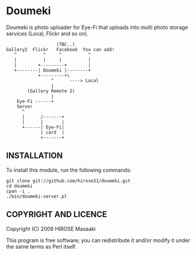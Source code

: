 Doumeki
================

Doumeki is photo uploader for Eye-Fi that uploads into multi photo storage
services (Local, Flickr and so on).

                       (TBC..)
    Gallery2  Flickr   Facebook  You can add!
       ^          ^     ^          ^
       |          |     |          |
       |        +---------+        |
       +--------| Doumeki |--------+
                +---------+\
                     ^      ----> Local
                     |
            (Gallery Remote 2)
                     |
        Eye-Fi ------+
        Server
          ^
          |      /-------+
          |      |       |
          +------| Eye-Fi|
                 | card  |
                 +-------+


INSTALLATION
----------------

To install this module, run the following commands:

    git clone git://github.com/hirose31/doumeki.git
    cd doumeki
    cpan -i .
    ./bin/doumeki-server.pl


COPYRIGHT AND LICENCE
----------------

Copyright (C) 2009 HIROSE Masaaki

This program is free software; you can redistribute it and/or modify it
under the same terms as Perl itself.

